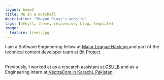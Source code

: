 ```yaml
---
layout: home2
title: Me in a Nutshell
description: "Shayan Riyaz's website"
tags: [Jekyll, theme, responsive, blog, template]
image:
  feature: trees.jpg
---
```


I am a Software Engineering fellow at <a href="https://fellowship.mlh.io/" target="_blank">Major League Hacking </a> 
and part  of the technical content developer team at <a href="https://www.bitproject.org/" target="_blank">Bit Project</a>.

<br />
Previously, I worked at as a research assistant at<a href="http://web.csulb.edu/~edemirca/hprl.html" target="_blank"> CSULB</a>
and as a Engineering intern at<a href="https://www.vectracom.com/" target="_blank"> VectraCom in Karachi, Pakistan</a>.

<br />
